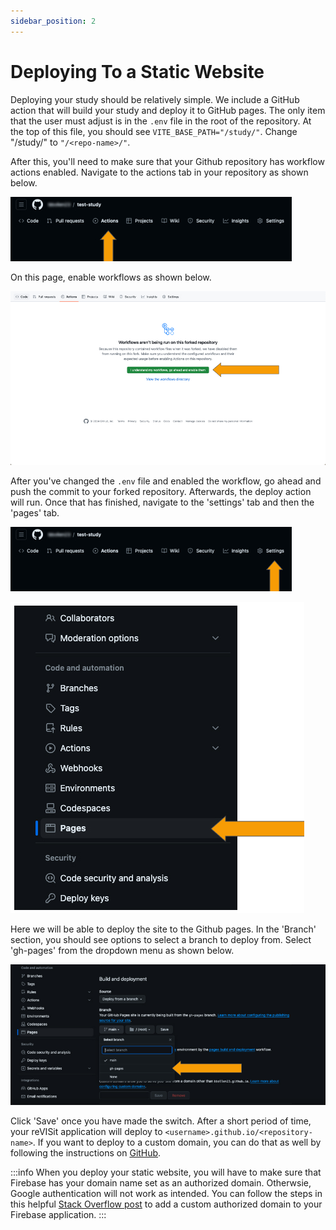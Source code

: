 ```yaml
---
sidebar_position: 2
---
```


# Deploying To a Static Website

Deploying your study should be relatively simple. We include a GitHub action that will build your study and deploy it to GitHub pages. The only item that the user must adjust is in the `.env` file in the root of the repository. At the top of this file, you should see `VITE_BASE_PATH="/study/"`. Change "/study/" to `"/<repo-name>/"`.

After this, you'll need to make sure that your Github repository has workflow actions enabled. Navigate to the actions tab in your repository as shown below.

![Demo](./img/deploy_step1.jpg)

On this page, enable workflows as shown below.

![Demo](./img/deploy_step2.jpg)

After you've changed the `.env` file and enabled the workflow, go ahead and push the commit to your forked repository. Afterwards, the deploy action will run. Once that has finished, navigate to the 'settings' tab and then the 'pages' tab.

![Demo](./img/deploy_step3.jpg)

![Demo](./img/deploy_step4.jpg)

Here we will be able to deploy the site to the Github pages. In the 'Branch' section, you should see options to select a branch to deploy from. Select 'gh-pages' from the dropdown menu as shown below.

![Demo](./img/deploy_step5.jpg)

Click 'Save' once you have made the switch. After a short period of time, your reVISit application will deploy to `<username>.github.io/<repository-name>`. If you want to deploy to a custom domain, you can do that as well by following the instructions on [GitHub](https://docs.github.com/en/pages/configuring-a-custom-domain-for-your-github-pages-site/managing-a-custom-domain-for-your-github-pages-site).

:::info
When you deploy your static website, you will have to make sure that Firebase has your domain name set as an authorized domain. Otherwsie, Google authentication will not work as intended. You can follow the steps in this helpful [Stack Overflow post](https://stackoverflow.com/questions/48076968/firebase-auth-unauthorized-domain-domain-is-not-authorized) to add a custom authorized domain to your Firebase application.
:::